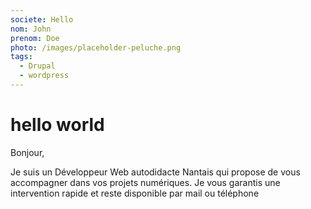 ```yaml
---
societe: Hello
nom: John
prenom: Doe
photo: /images/placeholder-peluche.png
tags:
  - Drupal
  - wordpress
---
```


# hello world

Bonjour,

Je suis un Développeur Web autodidacte Nantais qui propose de vous accompagner dans vos projets numériques. Je vous garantis une intervention rapide et reste disponible par mail ou téléphone
